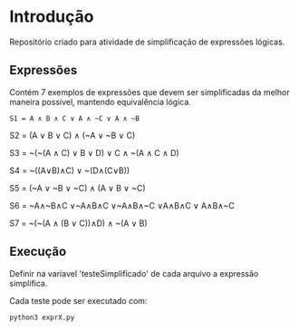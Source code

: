 # Introdução

Repositório criado para atividade de simplificação de expressões lógicas.

## Expressões

Contém 7 exemplos de expressões que devem ser simplificadas da melhor maneira possível, mantendo equivalência lógica.

`S1 = A ∧ B ∧ C ∨ A ∧ ~C ∨ A ∧ ~B`

S2 = (A ∨ B ∨ C) ∧ (~A ∨ ~B ∨ C)

S3 = ~(~(A ∧ C) ∨ B ∨ D) ∨ C ∧ ~(A ∧ C ∧ D)

S4 = ~((A∨B)∧C) ∨ ~(D∧(C∨B))

S5 = (~A ∨ ~B ∨ ~C) ∧ (A ∨ B ∨ ~C)

S6 = ~A∧~B∧C ∨~A∧B∧C ∨~A∧B∧~C ∨A∧B∧C ∨ A∧B∧~C

S7 = ~(~(A ∧ (B ∨ C))∧D) ∧ ~(A ∨ B)


## Execução

Definir na variavel 'testeSimplificado' de cada arquivo a expressão simplifica. 

Cada teste pode ser executado com:

```
python3 exprX.py
```
